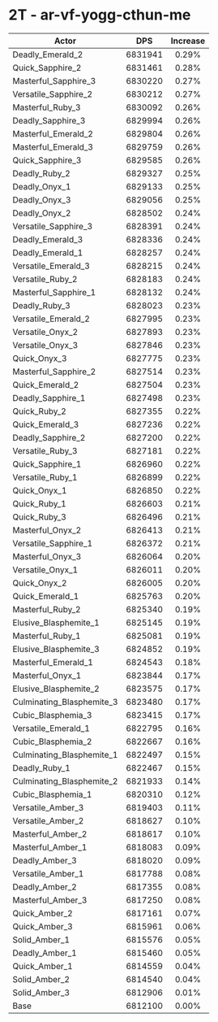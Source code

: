 # 2T - ar-vf-yogg-cthun-me
| Actor | DPS | Increase |
|---|:---:|:---:|
|Deadly_Emerald_2|6831941|0.29%|
|Quick_Sapphire_2|6831461|0.28%|
|Masterful_Sapphire_3|6830220|0.27%|
|Versatile_Sapphire_2|6830212|0.27%|
|Masterful_Ruby_3|6830092|0.26%|
|Deadly_Sapphire_3|6829994|0.26%|
|Masterful_Emerald_2|6829804|0.26%|
|Masterful_Emerald_3|6829759|0.26%|
|Quick_Sapphire_3|6829585|0.26%|
|Deadly_Ruby_2|6829327|0.25%|
|Deadly_Onyx_1|6829133|0.25%|
|Deadly_Onyx_3|6829056|0.25%|
|Deadly_Onyx_2|6828502|0.24%|
|Versatile_Sapphire_3|6828391|0.24%|
|Deadly_Emerald_3|6828336|0.24%|
|Deadly_Emerald_1|6828257|0.24%|
|Versatile_Emerald_3|6828215|0.24%|
|Versatile_Ruby_2|6828183|0.24%|
|Masterful_Sapphire_1|6828132|0.24%|
|Deadly_Ruby_3|6828023|0.23%|
|Versatile_Emerald_2|6827995|0.23%|
|Versatile_Onyx_2|6827893|0.23%|
|Versatile_Onyx_3|6827846|0.23%|
|Quick_Onyx_3|6827775|0.23%|
|Masterful_Sapphire_2|6827514|0.23%|
|Quick_Emerald_2|6827504|0.23%|
|Deadly_Sapphire_1|6827498|0.23%|
|Quick_Ruby_2|6827355|0.22%|
|Quick_Emerald_3|6827236|0.22%|
|Deadly_Sapphire_2|6827200|0.22%|
|Versatile_Ruby_3|6827181|0.22%|
|Quick_Sapphire_1|6826960|0.22%|
|Versatile_Ruby_1|6826899|0.22%|
|Quick_Onyx_1|6826850|0.22%|
|Quick_Ruby_1|6826603|0.21%|
|Quick_Ruby_3|6826496|0.21%|
|Masterful_Onyx_2|6826413|0.21%|
|Versatile_Sapphire_1|6826372|0.21%|
|Masterful_Onyx_3|6826064|0.20%|
|Versatile_Onyx_1|6826011|0.20%|
|Quick_Onyx_2|6826005|0.20%|
|Quick_Emerald_1|6825763|0.20%|
|Masterful_Ruby_2|6825340|0.19%|
|Elusive_Blasphemite_1|6825145|0.19%|
|Masterful_Ruby_1|6825081|0.19%|
|Elusive_Blasphemite_3|6824852|0.19%|
|Masterful_Emerald_1|6824543|0.18%|
|Masterful_Onyx_1|6823844|0.17%|
|Elusive_Blasphemite_2|6823575|0.17%|
|Culminating_Blasphemite_3|6823480|0.17%|
|Cubic_Blasphemia_3|6823415|0.17%|
|Versatile_Emerald_1|6822795|0.16%|
|Cubic_Blasphemia_2|6822667|0.16%|
|Culminating_Blasphemite_1|6822497|0.15%|
|Deadly_Ruby_1|6822467|0.15%|
|Culminating_Blasphemite_2|6821933|0.14%|
|Cubic_Blasphemia_1|6820310|0.12%|
|Versatile_Amber_3|6819403|0.11%|
|Versatile_Amber_2|6818627|0.10%|
|Masterful_Amber_2|6818617|0.10%|
|Masterful_Amber_1|6818083|0.09%|
|Deadly_Amber_3|6818020|0.09%|
|Versatile_Amber_1|6817788|0.08%|
|Deadly_Amber_2|6817355|0.08%|
|Masterful_Amber_3|6817250|0.08%|
|Quick_Amber_2|6817161|0.07%|
|Quick_Amber_3|6815961|0.06%|
|Solid_Amber_1|6815576|0.05%|
|Deadly_Amber_1|6815460|0.05%|
|Quick_Amber_1|6814559|0.04%|
|Solid_Amber_2|6814540|0.04%|
|Solid_Amber_3|6812906|0.01%|
|Base|6812100|0.00%|
